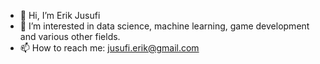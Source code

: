 - 👋 Hi, I’m Erik Jusufi
- 👀 I’m interested in data science, machine learning, game development and various other fields.
- 📫 How to reach me: jusufi.erik@gmail.com

<!---
erikjusufi/erikjusufi is a ✨ special ✨ repository because its `README.md` (this file) appears on your GitHub profile.
You can click the Preview link to take a look at your changes.
--->
